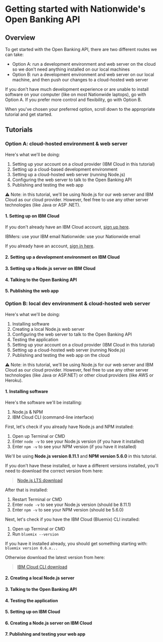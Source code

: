 # Getting started with Nationwide's Open Banking API

## Overview

To get started with the Open Banking API, there are two different routes we can take:

- Option A: run a development environment and web server on the cloud so we don't need anything installed on our local machines
- Option B: run a development environment and web server on our local machine, and then push our changes to a cloud-hosted web server

If you don't have much development experience or are unable to install software on your computer (like on most Nationwide laptops), go with Option A. If you prefer more control and flexibility, go with Option B.

When you've chosen your preferred option, scroll down to the appropriate tutorial and get started.

## Tutorials

### Option A: cloud-hosted environment & web server

Here's what we'll be doing:

1. Setting up your account on a cloud provider (IBM Cloud in this tutorial)
2. Setting up a cloud-based development environment
3. Setting up a cloud-hosted web server (running Node.js)
4. Configuring the web server to talk to the Open Banking API
5. Publishing and testing the web app

⚠️ Note: in this tutorial, we'll be using Node.js for our web server and IBM Cloud as our cloud provider. However, feel free to use any other server technologies (like Java or ASP .NET).

#### 1. Setting up on IBM Cloud

If you don't already have an IBM Cloud account, [sign up here](https://www.ibm.com/cloud/).

IBMers: use your IBM email
Nationwide: use your Nationwide email

If you already have an account, [sign in here](https://console.bluemix.net/dashboard/).

#### 2. Setting up a development environment on IBM Cloud

#### 3. Setting up a Node.js server on IBM Cloud

#### 4. Talking to the Open Banking API

#### 5. Publishing the web app

### Option B: local dev environment & cloud-hosted web server

Here's what we'll be doing:

1. Installing software
2. Creating a local Node.js web server
3. Configuring the web server to talk to the Open Banking API
4. Testing the application
5. Setting up your account on a cloud provider (IBM Cloud in this tutorial)
6. Setting up a cloud-hosted web server (running Node.js)
7. Publishing and testing the web app on the cloud

⚠️ Note: in this tutorial, we'll be using Node.js for our web server and IBM Cloud as our cloud provider. However, feel free to use any other server technologies (like Java or ASP.NET) or other cloud providers (like AWS or Heroku).

#### 1. Installing software

Here's the software we'll be installing:

1. Node.js & NPM
2. IBM Cloud CLI (command-line interface)

First, let's check if you already have Node.js and NPM installed:

1. Open up Terminal or CMD
2. Enter `node -v` to see your Node.js version (if you have it installed)
3. Enter `npm -v` to see your NPM version (if you have it installed)

We'll be using **Node.js version 8.11.1** and **NPM version 5.6.0** in this tutorial.

If you don't have these installed, or have a different versions installed, you'll need to download the correct version from here:

> [Node.js LTS download](https://nodejs.org/en/download/)

After that is installed:

1. Restart Terminal or CMD
2. Enter `node -v` to see your Node.js version (should be 8.11.1)
3. Enter `npm -v` to see your NPM version (should be 5.6.0)

Next, let's check if you have the IBM Cloud (Bluemix) CLI installed:

1. Open up Terminal or CMD
2. Run `bluemix --version`

If you have it installed already, you should get something starting with: `bluemix version 0.6.x...`

Otherwise download the latest version from here:

> [IBM Cloud CLI download](ibm.com)

#### 2. Creating a local Node.js server

#### 3. Talking to the Open Banking API

#### 4. Testing the application

#### 5. Setting up on IBM Cloud

#### 6. Creating a Node.js server on IBM Cloud

#### 7. Publishing and testing your web app

